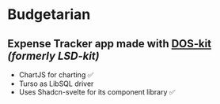 # Budgetarian

Expense Tracker app made with [DOS-kit](https://github.com/nthskyradiated/lsd-kit) *(formerly LSD-kit)*
--

- ChartJS for charting ✅
- Turso as LibSQL driver
- Uses Shadcn-svelte for its component library ✅